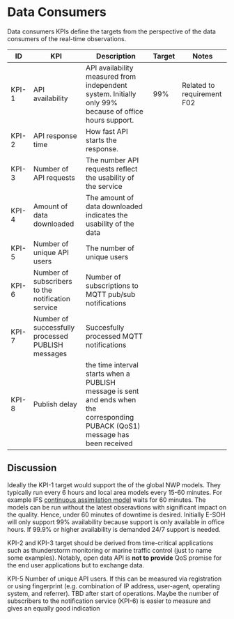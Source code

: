 # Data Consumers

Data consumers KPIs define the targets from the perspective of the data consumers of the real-time observations. 

|ID   |KPI|Description|Target|Notes|
|-----|---|---|---|---|
|KPI-1|API availability|API availability measured from independent system. Initially only 99% because of office hours support.|99%|Related to requirement F02|
|KPI-2|API response time|How fast API starts the response.|||
|KPI-3|Number of API requests|The number API requests reflect the usability of the service|||
|KPI-4|Amount of data downloaded|The amount of data downloaded indicates the usability of the data|||
|KPI-5|Number of unique API users|The number of unique users|||
|KPI-6|Number of subscribers to the notification service|Number of subscriptions to MQTT pub/sub notifications|||
|KPI-7|Number of successfully processed PUBLISH messages|Succesfully processed MQTT notifications|||
|KPI-8|Publish delay|the time interval starts when a PUBLISH message is sent and ends when the corresponding PUBACK (QoS1) message has been received|||



## Discussion

Ideally the KPI-1 target would support the of the global NWP models. They typically run every 6 hours and local area models every 15-60 minutes. 
For example IFS [continuous assimilation model](https://www.ecmwf.int/en/newsletter/158/meteorology/continuous-data-assimilation-ifs) waits for 60 minutes. 
The models can be run without the latest obseravtions with significant impact on the quality. Hence, under 60 minutes of downtime is desired.
Initially E-SOH will only support 99% availability because support is only available in office hours. If 99.9% or higher availability is demanded 24/7 support is needed.  

KPI-2 and KPI-3 target should be derived from time-critical applications such as thunderstorm monitoring or marine traffic control (just to name some examples). Notably, open data API is **not to provide** QoS promise for the end user applications but to exchange data. 


KPI-5 Number of unique API users. If this can be measured via registration or using fingerprint (e.g. combination of IP address, user-agent, operating system, and referrer). TBD after start of operations. Maybe the number of subscribers to the notification service (KPI-6) is easier to measure and gives an equally good indication 
